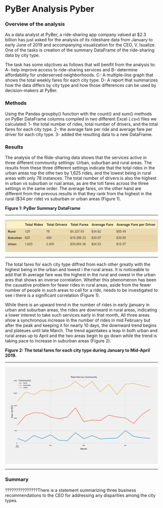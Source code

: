 # PyBer Analysis  Pyber

### Overview of the analysis
As a data analyst at PyBer, a ride-sharing app company valued at $2.3 billion has just asked for  the analysis of its rideshare data from January to early June of 2019 and accompanying visualization for the CEO, V. Isualize. One of the tasks is creation of the summary DataFrame of the ride-sharing data by city type. 

The task has some objctives as follows that will benifit from the analysis to:
  A-	help improve access to ride-sharing services and 
  B-	determine affordability for underserved neighborhoods.
  C-	A multiple-line graph that shows the total weekly fares for each city type. 
  D-	A report that summarizes how the data differs by city type and how those differences can be used by decision-makers at PyBer.


### Methods
Using the Pandas groupby() function with the count() and sum() methods on PyBer DataFrame columns compiled in two different Excel (.csv) files we calculated:
  1- the total number of rides, total number of drivers, and the total fares for each city type. 
  2- the average fare per ride and average fare per driver for each city type. 
  3- added the resulting data to a new DataFrame.

### Results
The analysis of the Ride-sharing data shows that the services active in three different community settings: Urban, suburban and rural areas. The results from these three different settings indicate that the total rides in the urban areas top the othe two by 1,625 rides, and the lowest being in rural areas with only 78 instances. The total number of drivers is also the highest in urban vs suburban or rual areas, as are the totl fares across the three settings in the same order. The average fares, on the other hand are different from the prevous results in that they rank from the highest in the rural ($34 per ride) vs suburban or urban areas (Figure 1).  

**Figure 1: PyBer Summary DataFrame**

---------------
![Fig-0-1-PyBer-summary-DataFrame.png](https://github.com/BHashemi2021/PyBer_Analysis/blob/main/analysis/Fig-0-1-PyBer-summary-DataFrame.png)

----------------

The total fares for each city type diffred from each other greatly with the highest being in the urban and lowest i the rural areas. It is noticeable to add that th average fare was the highest in the rural and owest in the urban ares that shows an inverse correlation. Whether this phenomenon has been the causative problem for fewer rides in rural areas, aside from the fewer number of people in such areas to call for a ride, needs to be investigated to see i there is a significant correlation (Figure 1).

While there is an upward trend in the number of rides in early jjanuary in urban and suburban areas, the rides are downward in rural areas, indicating a lower interest to take such services early in that month, All three areas show a synchronous increase in the number of rides in mid February but after the peak and keeping it for nearly 10 days, the downward trend begins and plateues until late March. The trend againtakes a leap in both urban and rural areas up to April and the two areas begin to go down while the trend is taking pace to increase in suburban areas (Figure 2).


**Figure 2: The total fares for each city type during January to Mid-April 2019.**

--------------------------
![Fig8.png](https://github.com/BHashemi2021/PyBer_Analysis/blob/main/analysis/Fig8.png)

--------------------------


### Summary

???????????????There is a statement summarizing three business recommendations to the CEO for addressing any disparities among the city types. 

 






